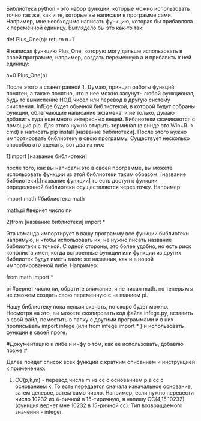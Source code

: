 Библиотеки python - это набор функций, которые можно использовать точно так же, как и те, которые вы написали в программе сами.
Например, мне необходимо написать функцию, которая бы прибавляла к переменной единицу. Выглядело бы это как-то так:

def Plus_One(n):
  return n+1
  
Я написал функцию Plus_One, которую могу дальше использовать в своей программе, например, создать переменную a и прибавить к ней единицу:

a=0
Plus_One(a)

После этого a станет равной 1. 
Думаю, принцип работы функций понятен, а также понятно, что в нее можно засунуть любой функционал, будь то вычисление НОД чисел или перевод в другую систему счисления.
InfEge будет обычной библиотекой, в которой будут собраны функции, облегчающие написание экзамена, и не только, думаю добавить туда еще много интересных вещей.
Библиотеки скачиваются с помощью pip. Для этого нужно открыть терминал (в винде это Win+R -> cmd) и написать pip install [название библиотеки].
После этого нужно импортировать библиотеку в свою программу. Существует несколько способов это сделать, вот два из них:

1)import [название библиотеки]

после того, как вы написали это в своей программе, вы можете использовать функции из этой библиотеки таким образом: [название библиотеки].[название функции]
то есть доступ к функции определенной библиотеки осуществляется через точку. Например:

import math #библиотека math

math.pi #вернет число пи

2)from [название библиотеки] import *

Эта команда импортирует в вашу программу все функции библиотеки напрямую, и чтобы использовать их, не нужно писать название библиотеки с точкой. 
С одной стороны, это более удобно, но есть риск конфликта имен, когда встроенные функции или функции из других библиотек будут иметь такие же названия, как и в новой импортированной либе. Например:

from math import *

pi #вернет число пи, обратите внимание, я не писал math. но теперь мы не сможем создать свою переменную с названием pi. 

Нашу библиотеку пока нельзя скачать, но скоро будет можно. Несмотря на это, вы можете скопировать код файла infege.py, вставить в свой файл, поместить в папку с другими программами и в них прописывать import infege (или from infege import * ) и использовать функции в своей проге.

#Документацию к либе и инфу о том, как ее использовать, добавлю позже.#

Далее пойдет список всех функций с кратким описанием и инструкцией к применению:

1) CC(p,k,m) - перевод числа m из сс с основанием p в сс с основанием k. То есть передается сначала изначальное основание, затем целевое, затем само число. Например, если нужно перевести число 10232 из 4-ричной в 15-тиричную, я напишу CC(4,15,10232) (функция вернет мне 10232 в 15-ричной сс). Тип возвращаемого значения - integer.
